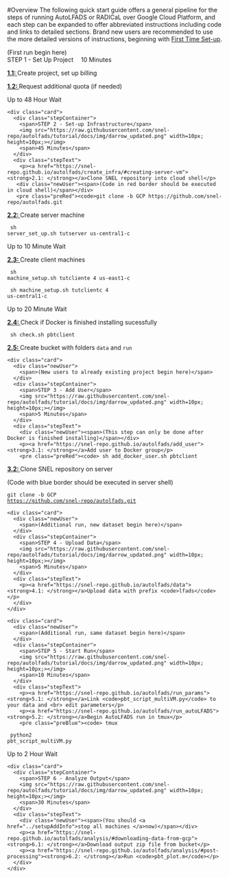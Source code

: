 #Overview
The following quick start guide offers a general pipeline for the steps of running AutoLFADS or RADICaL over Google Cloud Platform, and each step can be expanded to offer abbreviated instructions including code and links to detailed sections. Brand new users are recommended to use the more detailed versions of instructions, beginning with [First Time Set-up](../create_infra).


<div class="flowchart">
  <div class="container">
    <div class="card">
      <div class="newUser">
        <span>(First run begin here)</span>
      </div>
      <div class="stepContainer">
        <span>STEP 1 - Set Up Project</span>
        <img src="https://raw.githubusercontent.com/snel-repo/autolfads/tutorial/docs/img/darrow_updated.png" width=10px; height=10px;></img>
        <span>10 Minutes</span>
      </div>
      <div class="stepText">
        <p><a href="https://snel-repo.github.io/autolfads/create_infra/"><strong>1.1: </strong></a>Create project, set up billing<p>
        <p><a href="https://snel-repo.github.io/autolfads/create_infra/#requesting-additional-gpu-quota"><strong>1.2: </strong></a>Request additional quota (if needed)<p>
      </div>
      <div class="wait">
        <span>Up to 48 Hour Wait</span>
      </div>
    </div>

    <div class="card">
      <div class="stepContainer">
        <span>STEP 2 - Set-up Infrastructure</span>
        <img src="https://raw.githubusercontent.com/snel-repo/autolfads/tutorial/docs/img/darrow_updated.png" width=10px; height=10px;></img>
        <span>45 Minutes</span>
      </div>
      <div class="stepText">
        <p><a href="https://snel-repo.github.io/autolfads/create_infra/#creating-server-vm"><strong>2.1: </strong></a>Clone SNEL repository into cloud shell</p>
       <div class="newUser"><span>(Code in red border should be executed in cloud shell)</span></div>
       <pre class="preRed"><code>git clone -b GCP https://github.com/snel-repo/autolfads.git
</code></pre>
       <p><a href="https://snel-repo.github.io/autolfads/create_infra/#creating-server-vm"><strong>2.2: </strong></a>Create server machine</p>
        <pre class="preRed"><code> sh server_set_up.sh tutserver us-central1-c
</code></pre>
        <div class = "wait"><span>Up to 10 Minute Wait</span></div>
        <p><a href="https://snel-repo.github.io/autolfads/create_infra/#create-the-client-machines"><strong>2.3: </strong></a>Create client machines</p>
        <pre class="preRed"><code> sh machine_setup.sh tutcliente 4 us-east1-c
</code></pre>
        <pre class="preRed"><code> sh machine_setup.sh tutclientc 4 us-central1-c 
</code></pre>
        <div class = "wait"><span>Up to 20 Minute Wait</span></div>
        <p><a href="https://snel-repo.github.io/autolfads/create_infra/#check-if-docker-is-sucessfully-installed"><strong>2.4: </strong></a>Check if Docker is finished installing sucessfully</p>
        <pre class="preRed"><code> sh check.sh pbtclient 
</code></pre>
        <p><a href="https://snel-repo.github.io/autolfads/create_bucket"><strong>2.5: </strong></a>Create bucket with folders <code>data</code> and <code>run</code> </p>
      </div>
    </div>

    <div class="card">
      <div class="newUser">
        <span>(New users to already existing project begin here)</span>
      </div>
      <div class="stepContainer">
        <span>STEP 3 - Add User</span>
        <img src="https://raw.githubusercontent.com/snel-repo/autolfads/tutorial/docs/img/darrow_updated.png" width=10px; height=10px;></img>
        <span>5 Minutes</span>
      </div>
      <div class="stepText">
        <div class="newUser"><span>(This step can only be done after Docker is finished installing)</span></div>
        <p><a href="https://snel-repo.github.io/autolfads/add_user"><strong>3.1: </strong></a>Add user to Docker group</p>
        <pre class="preRed"><code> sh add_docker_user.sh pbtclient
</code></pre>
        <p><a href="https://snel-repo.github.io/autolfads/add_user/#pull-autolfads-code-onto-server-vm"><strong>3.2: </strong></a>Clone SNEL repository on server</p>
        <div class="newUser"><span>(Code with blue border should be executed in server shell)</span></div>
        <pre class="preBlue"><code>git clone -b GCP https://github.com/snel-repo/autolfads.git
</code></pre>
      </div>
    </div>

    <div class="card">
      <div class="newUser">
        <span>(Additional run, new dataset begin here)</span>
      </div>
      <div class="stepContainer">
        <span>STEP 4 - Upload Data</span>
        <img src="https://raw.githubusercontent.com/snel-repo/autolfads/tutorial/docs/img/darrow_updated.png" width=10px; height=10px;></img>
        <span>5 Minutes</span>
      </div>
      <div class="stepText">
        <p><a href="https://snel-repo.github.io/autolfads/data"><strong>4.1: </strong></a>Upload data with prefix <code>lfads</code></p>
      </div>
    </div>

    <div class="card">
      <div class="newUser">
        <span>(Additional run, same dataset begin here)</span>
      </div>
      <div class="stepContainer">
        <span>STEP 5 - Start Run</span>
        <img src="https://raw.githubusercontent.com/snel-repo/autolfads/tutorial/docs/img/darrow_updated.png" width=10px; height=10px;></img>
        <span>10 Minutes</span>
      </div>
      <div class="stepText">
        <p><a href="https://snel-repo.github.io/autolfads/run_params"><strong>5.1: </strong></a>Link <code>pbt_script_multiVM.py</code> to your data and <br> edit parameters</p>
        <p><a href="https://snel-repo.github.io/autolfads/run_autoLFADS"><strong>5.2: </strong></a>Begin AutoLFADS run in tmux</p>
        <pre class="preBlue"><code> tmux
</code></pre>
        <pre class="preBlue"><code> python2 pbt_script_multiVM.py
</code></pre>
      </div>
      <div class="wait">
        <span>Up to 2 Hour Wait</span>
      </div>
    </div>

    <div class="card">
      <div class="stepContainer">
        <span>STEP 6 - Analyze Output</span>
        <img src="https://raw.githubusercontent.com/snel-repo/autolfads/tutorial/docs/img/darrow_updated.png" width=10px; height=10px;></img>
        <span>30 Minutes</span>
      </div>
      <div class="stepText">
        <div class="newUser"><span>(You should <a href="../setupAddInfo">stop all machines </a>now)</span></div>
        <p><a href="https://snel-repo.github.io/autolfads/analysis/#downloading-data-from-gcp"><strong>6.1: </strong></a>Download output zip file from bucket</p>
        <p><a href="https://snel-repo.github.io/autolfads/analysis/#post-processing"><strong>6.2: </strong></a>Run <code>pbt_plot.m</code></p>
      </div>
    </div>

  </div>
</div>
